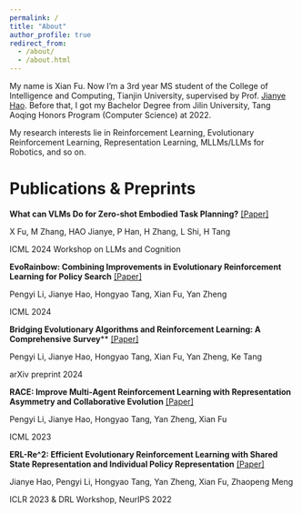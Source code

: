 ```yaml
---
permalink: /
title: "About"
author_profile: true
redirect_from: 
  - /about/
  - /about.html
---
```


My name is Xian Fu. Now I’m a 3rd year MS student of the College of Intelligence and Computing, Tianjin University, supervised by Prof. [Jianye Hao](http://www.icdai.org/jianye.html). Before that, I got my Bachelor Degree from Jilin University, Tang Aoqing Honors Program (Computer Science) at 2022.

My research interests lie in Reinforcement Learning, Evolutionary Reinforcement Learning, Representation Learning, MLLMs/LLMs for Robotics, and so on.

<!-- You can find my CV here: [Xian Fu's Curriculum Vitae](../assets/Xian Fu_cv2.pdf).

For my publications, please see my [Google Scholar](https://scholar.google.com/citations?hl=en&user=MXwELckAAAAJ)
--> 

# Publications & Preprints

**What can VLMs Do for Zero-shot Embodied Task Planning?**  [[Paper]](https://openreview.net/pdf?id=OE5WKiNPyx)

X Fu, M Zhang, HAO Jianye, P Han, H Zhang, L Shi, H Tang

ICML 2024 Workshop on LLMs and Cognition

 

**EvoRainbow: Combining Improvements in Evolutionary Reinforcement Learning for Policy Search**  [[Paper]](https://openreview.net/pdf?id=75Hes6Zse4)

Pengyi Li, Jianye Hao, Hongyao Tang, Xian Fu, Yan Zheng

ICML 2024

 

**Bridging Evolutionary Algorithms and Reinforcement Learning: A Comprehensive Survey****  [[Paper]](https://arxiv.org/pdf/2401.11963)

Pengyi Li, Jianye Hao, Hongyao Tang, Xian Fu, Yan Zheng, Ke Tang

arXiv preprint 2024

 
 
**RACE: Improve Multi-Agent Reinforcement Learning with Representation Asymmetry and Collaborative Evolution**  [[Paper]](https://proceedings.mlr.press/v202/li23i/li23i.pdf)

Pengyi Li, Jianye Hao, Hongyao Tang, Yan Zheng, Xian Fu

ICML 2023

 

**ERL-Re^2: Efficient Evolutionary Reinforcement Learning with Shared State Representation and Individual Policy Representation**  [[Paper]](https://arxiv.org/pdf/2210.17375)

Jianye Hao, Pengyi Li, Hongyao Tang, Yan Zheng, Xian Fu, Zhaopeng Meng

ICLR 2023 & DRL Workshop, NeurIPS 2022

